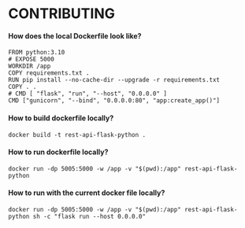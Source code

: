 # CONTRIBUTING

#### How does the local Dockerfile look like?
``` 
FROM python:3.10 
# EXPOSE 5000
WORKDIR /app
COPY requirements.txt .
RUN pip install --no-cache-dir --upgrade -r requirements.txt
COPY . .
# CMD [ "flask", "run", "--host", "0.0.0.0" ]
CMD ["gunicorn", "--bind", "0.0.0.0:80", "app:create_app()"]
```


#### How to build dockerfile locally?
``` docker build -t rest-api-flask-python . ```


#### How to run dockerfile locally?
``` docker run -dp 5005:5000 -w /app -v "$(pwd):/app" rest-api-flask-python ```


#### How to run with the current docker file locally?
``` docker run -dp 5005:5000 -w /app -v "$(pwd):/app" rest-api-flask-python sh -c "flask run --host 0.0.0.0" ```

